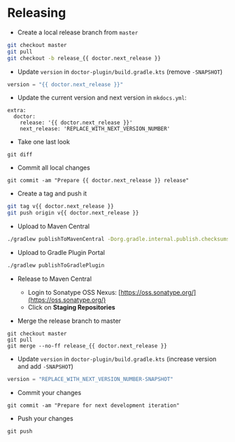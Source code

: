 # Releasing

* Create a local release branch from `master`
```bash
git checkout master
git pull
git checkout -b release_{{ doctor.next_release }}
```

* Update `version` in `doctor-plugin/build.gradle.kts` (remove `-SNAPSHOT`)
```kotlin
version = "{{ doctor.next_release }}"
```

* Update the current version and next version in `mkdocs.yml`:
```
extra:
  doctor:
    release: '{{ doctor.next_release }}'
    next_release: 'REPLACE_WITH_NEXT_VERSION_NUMBER'
```

* Take one last look
```
git diff
```

* Commit all local changes
```
git commit -am "Prepare {{ doctor.next_release }} release"
```

* Create a tag and push it
```bash
git tag v{{ doctor.next_release }}
git push origin v{{ doctor.next_release }}
```

* Upload to Maven Central
``` bash
./gradlew publishToMavenCentral -Dorg.gradle.internal.publish.checksums.insecure=true
```
* Upload to Gradle Plugin Portal
```bash
./gradlew publishToGradlePlugin
```

* Release to Maven Central
    * Login to Sonatype OSS Nexus: [https://oss.sonatype.org/](https://oss.sonatype.org/)
    * Click on **Staging Repositories**

* Merge the release branch to master
```
git checkout master
git pull
git merge --no-ff release_{{ doctor.next_release }}
```
* Update `version` in `doctor-plugin/build.gradle.kts` (increase version and add `-SNAPSHOT`)
```kotlin
version = "REPLACE_WITH_NEXT_VERSION_NUMBER-SNAPSHOT"
```

* Commit your changes
```
git commit -am "Prepare for next development iteration"
```

* Push your changes
```
git push
```
